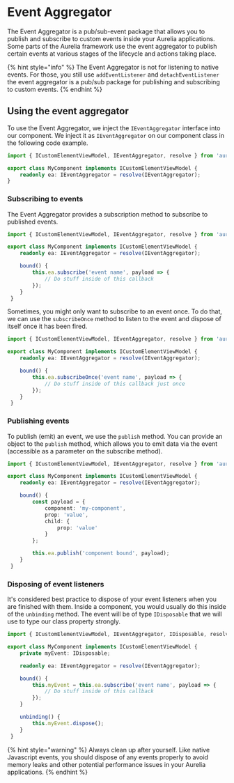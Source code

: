 # Event Aggregator

The Event Aggregator is a pub/sub-event package that allows you to publish and subscribe to custom events inside your Aurelia applications. Some parts of the Aurelia framework use the event aggregator to publish certain events at various stages of the lifecycle and actions taking place.

{% hint style="info" %}
The Event Aggregator is not for listening to native events. For those, you still use `addEventListener` and `detachEventListener` the event aggregator is a pub/sub package for publishing and subscribing to custom events.
{% endhint %}

## Using the event aggregator

To use the Event Aggregator, we inject the `IEventAggregator` interface into our component. We inject it as `IEventAggregator` on our component class in the following code example.

```typescript
import { ICustomElementViewModel, IEventAggregator, resolve } from 'aurelia';

export class MyComponent implements ICustomElementViewModel {
    readonly ea: IEventAggregator = resolve(IEventAggregator);
}
```

### Subscribing to events

The Event Aggregator provides a subscription method to subscribe to published events.

```typescript
import { ICustomElementViewModel, IEventAggregator, resolve } from 'aurelia';

export class MyComponent implements ICustomElementViewModel {
    readonly ea: IEventAggregator = resolve(IEventAggregator);

    bound() {
        this.ea.subscribe('event name', payload => {
            // Do stuff inside of this callback
        });
    }
 }
```

Sometimes, you might only want to subscribe to an event once. To do that, we can use the `subscribeOnce` method to listen to the event and dispose of itself once it has been fired.

```typescript
import { ICustomElementViewModel, IEventAggregator, resolve } from 'aurelia';

export class MyComponent implements ICustomElementViewModel {
    readonly ea: IEventAggregator = resolve(IEventAggregator);

    bound() {
        this.ea.subscribeOnce('event name', payload => {
            // Do stuff inside of this callback just once
        });
    }
 }
```

### Publishing events

To publish (emit) an event, we use the `publish` method. You can provide an object to the `publish` method, which allows you to emit data via the event (accessible as a parameter on the subscribe method).

```typescript
import { ICustomElementViewModel, IEventAggregator, resolve } from 'aurelia';

export class MyComponent implements ICustomElementViewModel {
    readonly ea: IEventAggregator = resolve(IEventAggregator);

    bound() {
        const payload = {
            component: 'my-component',
            prop: 'value',
            child: {
                prop: 'value'
            }
        };

        this.ea.publish('component bound', payload);
    }
 }
```

### Disposing of event listeners

It's considered best practice to dispose of your event listeners when you are finished with them. Inside a component, you would usually do this inside of the `unbinding` method. The event will be of type `IDisposable` that we will use to type our class property strongly.

```typescript
import { ICustomElementViewModel, IEventAggregator, IDisposable, resolve } from 'aurelia';

export class MyComponent implements ICustomElementViewModel {
    private myEvent: IDisposable;

    readonly ea: IEventAggregator = resolve(IEventAggregator);

    bound() {
        this.myEvent = this.ea.subscribe('event name', payload => {
            // Do stuff inside of this callback
        });
    }

    unbinding() {
        this.myEvent.dispose();
    }
 }
```

{% hint style="warning" %}
Always clean up after yourself. Like native Javascript events, you should dispose of any events properly to avoid memory leaks and other potential performance issues in your Aurelia applications.
{% endhint %}
